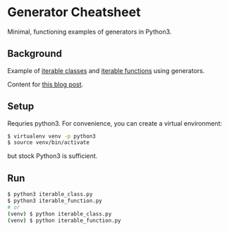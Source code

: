 # Generator Cheatsheet

Minimal, functioning examples of generators in Python3.


## Background

Example of [iterable classes](iterable_class.py) and [iterable functions](iterable_function.py) using generators.

Content for [this blog post](https://blog.kevinwmatthews.com/python-generator-cheat-sheet/).


## Setup

Requries python3. For convenience, you can create a virtual environment:

```bash
$ virtualenv venv -p python3
$ source venv/bin/activate
```

but stock Python3 is sufficient.


## Run

```bash
$ python3 iterable_class.py
$ python3 iterable_function.py
# or
(venv) $ python iterable_class.py
(venv) $ python iterable_function.py
```
